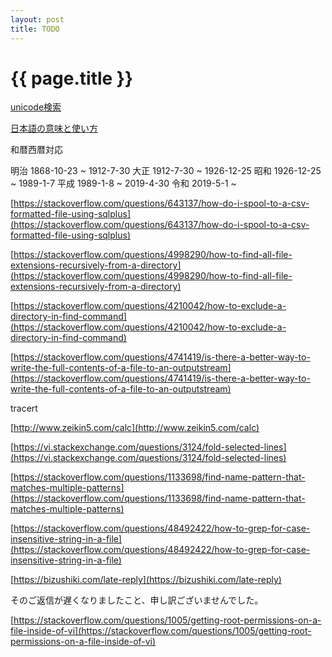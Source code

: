 ```yaml
---
layout: post
title: TODO
---
```

{{ page.title }}
=============

[unicode検索](https://graphemica.com/)

[日本語の意味と使い方](https://eigobu.jp/magazine/category/biz-skill)

和暦西暦対応

明治 1868-10-23 ~ 1912-7-30
大正 1912-7-30 ~ 1926-12-25
昭和 1926-12-25 ~ 1989-1-7
平成 1989-1-8 ~ 2019-4-30
令和 2019-5-1 ~ 


[https://stackoverflow.com/questions/643137/how-do-i-spool-to-a-csv-formatted-file-using-sqlplus](https://stackoverflow.com/questions/643137/how-do-i-spool-to-a-csv-formatted-file-using-sqlplus)

[https://stackoverflow.com/questions/4998290/how-to-find-all-file-extensions-recursively-from-a-directory](https://stackoverflow.com/questions/4998290/how-to-find-all-file-extensions-recursively-from-a-directory)

[https://stackoverflow.com/questions/4210042/how-to-exclude-a-directory-in-find-command](https://stackoverflow.com/questions/4210042/how-to-exclude-a-directory-in-find-command)

[https://stackoverflow.com/questions/4741419/is-there-a-better-way-to-write-the-full-contents-of-a-file-to-an-outputstream](https://stackoverflow.com/questions/4741419/is-there-a-better-way-to-write-the-full-contents-of-a-file-to-an-outputstream)

tracert

[http://www.zeikin5.com/calc](http://www.zeikin5.com/calc)

[https://vi.stackexchange.com/questions/3124/fold-selected-lines](https://vi.stackexchange.com/questions/3124/fold-selected-lines)

[https://stackoverflow.com/questions/1133698/find-name-pattern-that-matches-multiple-patterns](https://stackoverflow.com/questions/1133698/find-name-pattern-that-matches-multiple-patterns)

[https://stackoverflow.com/questions/48492422/how-to-grep-for-case-insensitive-string-in-a-file](https://stackoverflow.com/questions/48492422/how-to-grep-for-case-insensitive-string-in-a-file)

[https://bizushiki.com/late-reply](https://bizushiki.com/late-reply)

そのご返信が遅くなりましたこと、申し訳ございませんでした。

[https://stackoverflow.com/questions/1005/getting-root-permissions-on-a-file-inside-of-vi](https://stackoverflow.com/questions/1005/getting-root-permissions-on-a-file-inside-of-vi)






